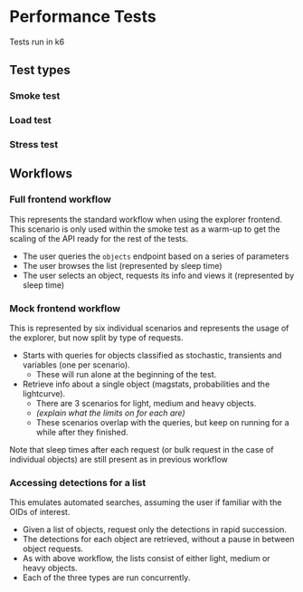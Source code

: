 # Performance Tests

Tests run in k6

## Test types

### Smoke test

### Load test

### Stress test

## Workflows

### Full frontend workflow

This represents the standard workflow when using the explorer frontend. This 
scenario is only used within the smoke test as a warm-up to get the scaling of the API
ready for the rest of the tests.

* The user queries the `objects` endpoint based on a series of parameters
* The user browses the list (represented by sleep time)
* The user selects an object, requests its info and views it (represented by sleep time)

### Mock frontend workflow

This is represented by six individual scenarios and represents the usage of the explorer, 
but now split by type of requests. 

* Starts with queries for objects classified as stochastic, transients and variables (one per scenario).
  * These will run alone at the beginning of the test.
* Retrieve info about a single object (magstats, probabilities and the lightcurve). 
  * There are 3 scenarios for light, medium and heavy objects.
  * *(explain what the limits on for each are)*
  * These scenarios overlap with the queries, but keep on running for a while after they finished.

Note that sleep times after each request (or bulk request in the case of individual objects) are still present as in previous workflow

### Accessing detections for a list

This emulates automated searches, assuming the user if familiar with the OIDs of interest.

* Given a list of objects, request only the detections in rapid succession.
* The detections for each object are retrieved, without a pause in between object requests.
* As with above workflow, the lists consist of either light, medium or heavy objects.
* Each of the three types are run concurrently.